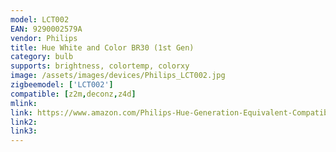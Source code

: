 ```yaml
---
model: LCT002
EAN: 9290002579A
vendor: Philips
title: Hue White and Color BR30 (1st Gen)
category: bulb
supports: brightness, colortemp, colorxy
image: /assets/images/devices/Philips_LCT002.jpg
zigbeemodel: ['LCT002']
compatible: [z2m,deconz,z4d]
mlink: 
link: https://www.amazon.com/Philips-Hue-Generation-Equivalent-Compatible/dp/B00HNLQQ7K
link2: 
link3: 
---
```

